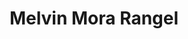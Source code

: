 ---
type: "member"
layout: "team"
title: "Melvin Mora Rangel"
publish_name: "Melvin Mora Rangel"
bg_image: ""
photo: ""
lab_position: "Undergrad Student"
lab_group: "Alumni"
status: "alumni"
---